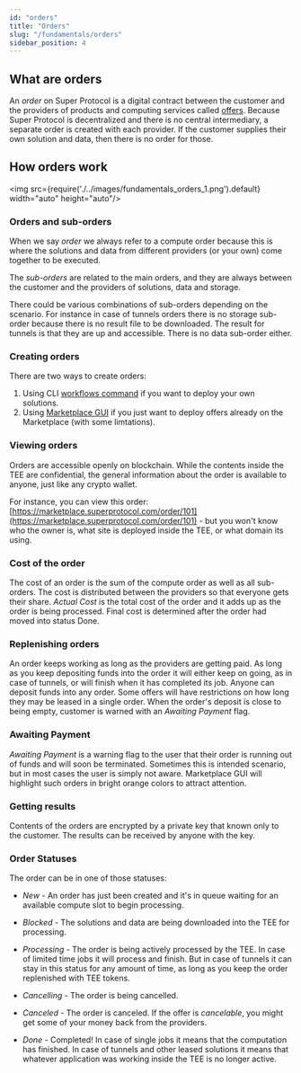 ```yaml
---
id: "orders"
title: "Orders"
slug: "/fundamentals/orders"
sidebar_position: 4
---
```


## What are orders

An *order* on Super Protocol is a digital contract between the customer and the providers of products and computing services called [offers](/developers/fundamentals/offers). Because Super Protocol is decentralized and there is no central intermediary, a separate order is created with each provider. If the customer supplies their own solution and data, then there is no order for those.

## How orders work

<img src={require('./../images/fundamentals_orders_1.png').default} width="auto" height="auto"/>

### Orders and sub-orders

When we say *order* we always refer to a compute order because this is where the solutions and data from different providers (or your own) come together to be executed.

The *sub-orders* are related to the main orders, and they are always between the customer and the providers of solutions, data and storage. 

There could be various combinations of sub-orders depending on the scenario. For instance in case of tunnels orders there is no storage sub-order because there is no result file to be downloaded. The result for tunnels is that they are up and accessible. There is no data sub-order either. 

### Creating orders

There are two ways to create orders:

1. Using CLI [workflows command](/developers/cli_commands/workflows) if you want to deploy your own solutions.
2. Using [Marketplace GUI](/developers/marketplace) if you just want to deploy offers already on the Marketplace (with some limtations). 

### Viewing orders

Orders are accessible openly on blockchain. While the contents inside the TEE are confidential, the general information about the order is available to anyone, just like any crypto wallet.

For instance, you can view this order: [https://marketplace.superprotocol.com/order/101](https://marketplace.superprotocol.com/order/101) - but you won't know who the owner is, what site is deployed inside the TEE, or what domain its using.

### Cost of the order

The cost of an order is the sum of the compute order as well as all sub-orders. The cost is distributed between the providers so that everyone gets their share. *Actual Cost* is the total cost of the order and it adds up as the order is being processed. Final cost is determined after the order had moved into status Done.

### Replenishing orders

An order keeps working as long as the providers are getting paid. As long as you keep depositing funds into the order it will either keep on going, as in case of tunnels, or will finish when it has completed its job. Anyone can deposit funds into any order. Some offers will have restrictions on how long they may be leased in a single order. When the order's deposit is close to being empty, customer is warned with an *Awaiting Payment* flag. 

### Awaiting Payment

*Awaiting Payment* is a warning flag to the user that their order is running out of funds and will soon be terminated. Sometimes this is intended scenario, but in most cases the user is simply not aware. Marketplace GUI will highlight such orders in bright orange colors to attract attention. 

### Getting results

Contents of the orders are encrypted by a private key that known only to the customer. The results can be received by anyone with the key. 

### Order Statuses

The order can be in one of those statuses:

* *New* - An order has just been created and it's in queue waiting for an available compute slot to begin processing. 

* *Blocked* - The solutions and data are being downloaded into the TEE for processing.

* *Processing* - The order is being actively processed by the TEE. In case of limited time jobs it will process and finish. But in case of tunnels it can stay in this status for any amount of time, as long as you keep the order replenished with TEE tokens.

* *Cancelling* - The order is being cancelled. 

* *Canceled* - The order is canceled. If the offer is *cancelable*, you might get some of your money back from the providers. 

* *Done* - Completed! In case of single jobs it means that the computation has finished. In case of tunnels and other leased solutions it means that whatever application was working inside the TEE is no longer active.

